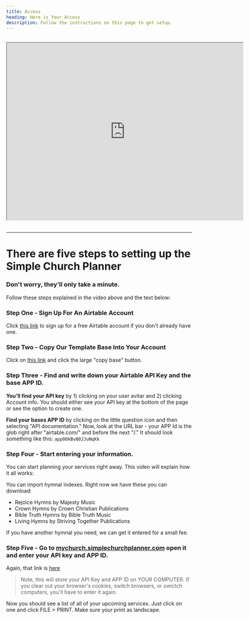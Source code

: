 ```yaml
---
title: Access
heading: Here is Your Access
description: Follow the instructions on this page to get setup.
---
```


<iframe src="https://drive.google.com/file/d/0B9JVuO8akoUEcjdwQUdjSUlOTkk/preview" width="640" height="480" style="display: block; margin-left: auto; margin-right: auto; margin-top: 30px;"></iframe>
<br>
<hr>

# There are five steps to setting up the Simple Church Planner
### Don't worry, they'll only take a minute.

Follow these steps explained in the video above and the text below:

### Step One - Sign Up For An Airtable Account

Click [this link](https://airtable.com/invite/r/MW9nJ7HK) to sign up for a free Airtable account if you don't already have one. 

### Step Two - Copy Our Template Base Into Your Account


Click on [this link](https://airtable.com/shreXBDXQHJCMOHuM) and click the large "copy base" button.

### Step Three - Find and write down your Airtable API Key and the base APP ID.


**You'll find your API key** by 1) clicking on your user avitar and  2) clicking Account info.  You should either see your API key at the bottom of the page or see the option to create one.


**Find your bases APP ID** by clicking on the little question icon and then selecting "API documentation."  Now, look at the URL bar - your APP Id is the glob right after "airtable.com/" and before the next "/."  It should look something like this: `app0OkBvB0JJuNqKk`


### Step Four - Start entering your information.

You can start planning your services right away.  This video will explain how it all works:


You can import hymnal indexes.  Right now we have these you can download:

* Rejoice Hymns by Majesty Music
* Crown Hymns by Crown Christian Publications
* Bible Truth Hymns by Bible Truth Music
* Living Hymns by Striving Together Publications

If you have another hymnal you need, we can get it entered for a small fee.

### Step Five - Go to [mychurch.simplechurchplanner.com](http://mychurch.simplechurchplanner.com) open it and enter your API key and APP ID.

Again, that link is [here](http://mychurch.simplechurchplanner.com)

> Note, this will store your API Key and APP ID on YOUR COMPUTER.  If you clear out your browser's cookies, switch browsers, or swictch computers, you'll have to enter it again.

Now you should see a list of all of your upcoming services.  Just click on one and click FILE > PRINT.  Make sure your print as landscape.
